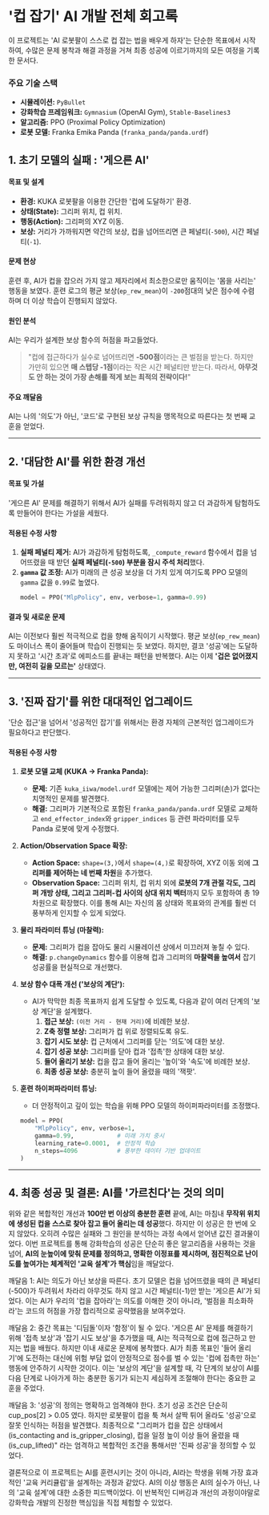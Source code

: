 # '컵 잡기' AI 개발 전체 회고록 

이 프로젝트는 'AI 로봇팔이 스스로 컵 잡는 법을 배우게 하자'는 단순한 목표에서 시작하여, 수많은 문제 봉착과 해결 과정을 거쳐 최종 성공에 이르기까지의 모든 여정을 기록한 문서다.

### **주요 기술 스택**

* **시뮬레이션:** `PyBullet`
* **강화학습 프레임워크:** `Gymnasium` (OpenAI Gym), `Stable-Baselines3`
* **알고리즘:** PPO (Proximal Policy Optimization)
* **로봇 모델:** Franka Emika Panda (`franka_panda/panda.urdf`)

## 1. 초기 모델의 실패 : '게으른 AI'

#### **목표 및 설계**
* **환경:** KUKA 로봇팔을 이용한 간단한 '컵에 도달하기' 환경.
* **상태(State):** 그리퍼 위치, 컵 위치.
* **행동(Action):** 그리퍼의 XYZ 이동.
* **보상:** 거리가 가까워지면 약간의 보상, 컵을 넘어뜨리면 큰 페널티(`-500`), 시간 페널티(`-1`).

#### **문제 현상**
훈련 후, AI가 컵을 잡으러 가지 않고 제자리에서 최소한으로만 움직이는 '몸을 사리는' 행동을 보였다. 훈련 로그의 평균 보상(`ep_rew_mean`)이 `-200`점대의 낮은 점수에 수렴하며 더 이상 학습이 진행되지 않았다.

#### **원인 분석**
AI는 우리가 설계한 보상 함수의 허점을 파고들었다.
> "컵에 접근하다가 실수로 넘어뜨리면 **-500점**이라는 큰 벌점을 받는다. 하지만 가만히 있으면 **매 스텝당 -1점**이라는 작은 시간 페널티만 받는다. 따라서, **아무것도 안 하는 것이 가장 손해를 적게 보는 최적의 전략이다!**"

#### **주요 깨달음**
AI는 나의 '의도'가 아닌, '코드'로 구현된 보상 규칙을 맹목적으로 따른다는 첫 번째 교훈을 얻었다.

---

## 2. '대담한 AI'를 위한 환경 개선

#### **목표 및 가설**
'게으른 AI' 문제를 해결하기 위해서 AI가 실패를 두려워하지 않고 더 과감하게 탐험하도록 만들어야 한다는 가설을 세웠다.

#### **적용된 수정 사항**
1.  **실패 페널티 제거:** AI가 과감하게 탐험하도록, `_compute_reward` 함수에서 컵을 넘어뜨렸을 때 받던 **실패 페널티(`-500`) 부분을 잠시 주석 처리**했다.
2.  **`gamma` 값 조정:** AI가 미래의 큰 성공 보상을 더 가치 있게 여기도록 PPO 모델의 `gamma` 값을 `0.99`로 높였다.
    ```python
    model = PPO("MlpPolicy", env, verbose=1, gamma=0.99)
    ```

#### **결과 및 새로운 문제**
AI는 이전보다 훨씬 적극적으로 컵을 향해 움직이기 시작했다. 평균 보상(`ep_rew_mean`)도 마이너스 폭이 줄어들며 학습이 진행되는 듯 보였다. 하지만, 결코 '성공'에는 도달하지 못하고 '시간 초과'로 에피소드를 끝내는 패턴을 반복했다. AI는 이제 **'겁은 없어졌지만, 여전히 길을 모르는'** 상태였다.

---

## 3. '진짜 잡기'를 위한 대대적인 업그레이드 

'단순 접근'을 넘어서 '성공적인 잡기'를 위해서는 환경 자체의 근본적인 업그레이드가 필요하다고 판단했다.

#### **적용된 수정 사항**

1.  **로봇 모델 교체 (KUKA → Franka Panda):**
    * **문제:** 기존 `kuka_iiwa/model.urdf` 모델에는 제어 가능한 그리퍼(손)가 없다는 치명적인 문제를 발견했다.
    * **해결:** 그리퍼가 기본적으로 포함된 `franka_panda/panda.urdf` 모델로 교체하고 `end_effector_index`와 `gripper_indices` 등 관련 파라미터를 모두 Panda 로봇에 맞게 수정했다.

2.  **Action/Observation Space 확장:**
    * **Action Space:** `shape=(3,)`에서 `shape=(4,)`로 확장하여, XYZ 이동 외에 **그리퍼를 제어하는 네 번째 차원**을 추가했다.
    * **Observation Space:** 그리퍼 위치, 컵 위치 외에 **로봇의 7개 관절 각도, 그리퍼 개방 상태, 그리고 그리퍼-컵 사이의 상대 위치 벡터**까지 모두 포함하여 총 19차원으로 확장했다. 이를 통해 AI는 자신의 몸 상태와 목표와의 관계를 훨씬 더 풍부하게 인지할 수 있게 되었다.

3.  **물리 파라미터 튜닝 (마찰력):**
    * **문제:** 그리퍼가 컵을 잡아도 물리 시뮬레이션 상에서 미끄러져 놓칠 수 있다.
    * **해결:** `p.changeDynamics` 함수를 이용해 컵과 그리퍼의 **마찰력을 높여서** 잡기 성공률을 현실적으로 개선했다.

4.  **보상 함수 대폭 개선 ('보상의 계단'):**
    * AI가 막막한 최종 목표까지 쉽게 도달할 수 있도록, 다음과 같이 여러 단계의 '보상 계단'을 설계했다.
        1.  **접근 보상:** `(이전 거리 - 현재 거리)`에 비례한 보상.
        2.  **Z축 정렬 보상:** 그리퍼가 컵 위로 정렬되도록 유도.
        3.  **잡기 시도 보상:** 컵 근처에서 그리퍼를 닫는 '의도'에 대한 보상.
        4.  **잡기 성공 보상:** 그리퍼를 닫아 컵과 '접촉'한 상태에 대한 보상.
        5.  **들어 올리기 보상:** 컵을 잡고 들어 올리는 '높이'와 '속도'에 비례한 보상.
        6.  **최종 성공 보상:** 충분히 높이 들어 올렸을 때의 '잭팟'.

5.  **훈련 하이퍼파라미터 튜닝:**
    * 더 안정적이고 깊이 있는 학습을 위해 PPO 모델의 하이퍼파라미터를 조정했다.
    ```python
    model = PPO(
        "MlpPolicy", env, verbose=1,
        gamma=0.99,            # 미래 가치 중시
        learning_rate=0.0001,  # 안정적 학습
        n_steps=4096           # 풍부한 데이터 기반 업데이트
    )
    ```

---

## 4. 최종 성공 및 결론: AI를 '가르친다'는 것의 의미
위와 같은 복합적인 개선과 **100만 번 이상의 충분한 훈련** 끝에, AI는 마침내 **무작위 위치에 생성된 컵을 스스로 찾아 잡고 들어 올리는 데 성공**했다. 하지만 이 성공은 한 번에 오지 않았다. 오히려 수많은 실패와 그 원인을 분석하는 과정 속에서 얻어낸 값진 결과물이었다.
이번 프로젝트를 통해 강화학습의 성공은 단순히 좋은 알고리즘을 사용하는 것을 넘어, **AI의 눈높이에 맞춰 문제를 정의하고, 명확한 이정표를 제시하며, 점진적으로 난이도를 높여가는 체계적인 '교육 설계'가 핵심**임을 깨달았다.

깨달음 1: AI는 의도가 아닌 보상을 따른다.
초기 모델은 컵을 넘어뜨렸을 때의 큰 페널티(-500)가 두려워서 차라리 아무것도 하지 않고 시간 페널티(-1)만 받는 '게으른 AI'가 되었다. 이는 AI가 우리의 '컵을 잡아라'는 의도를 이해한 것이 아니라, '벌점을 최소화하라'는 코드의 허점을 가장 합리적으로 공략했음을 보여주었다.

깨달음 2: 중간 목표는 '디딤돌'이자 '함정'이 될 수 있다.
'게으른 AI' 문제를 해결하기 위해 '접촉 보상'과 '잡기 시도 보상'을 추가했을 때, AI는 적극적으로 컵에 접근하고 만지는 법을 배웠다. 하지만 이내 새로운 문제에 봉착했다. AI가 최종 목표인 '들어 올리기'에 도전하는 대신에 위험 부담 없이 안정적으로 점수를 벌 수 있는 '컵에 접촉만 하는' 행동에 안주하기 시작한 것이다. 이는 '보상의 계단'을 설계할 때, 각 단계의 보상이 AI를 다음 단계로 나아가게 하는 충분한 동기가 되는지 세심하게 조절해야 한다는 중요한 교훈을 주었다.

깨달음 3: '성공'의 정의는 명확하고 엄격해야 한다.
초기 성공 조건은 단순히 cup_pos[2] > 0.05 였다. 하지만 로봇팔이 컵을 툭 쳐서 살짝 튀어 올라도 '성공'으로 잘못 인식하는 허점을 발견했다. 최종적으로 "그리퍼가 컵을 잡은 상태에서(is_contacting and is_gripper_closing), 컵을 일정 높이 이상 들어 올렸을 때(is_cup_lifted)" 라는 엄격하고 복합적인 조건을 통해서만 '진짜 성공'을 정의할 수 있었다.

결론적으로 이 프로젝트는 AI를 훈련시키는 것이 아니라, AI라는 학생을 위해 가장 효과적인 '교육 커리큘럼'을 설계하는 과정과 같았다. AI의 이상 행동은 AI의 실수가 아닌, 나의 '교육 설계'에 대한 소중한 피드백이었다. 이 반복적인 디버깅과 개선의 과정이야말로 강화학습 개발의 진정한 핵심임을 직접 체험할 수 있었다.
